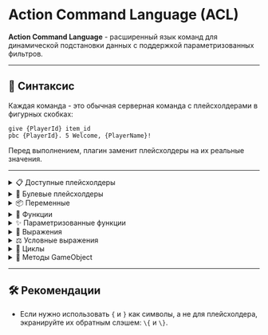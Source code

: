 # Action Command Language (ACL)

**Action Command Language** - расширенный язык команд для динамической подстановки данных с поддержкой параметризованных фильтров.

---

## 📌 Синтаксис

Каждая команда - это обычная серверная команда с плейсхолдерами в фигурных скобках:
```
give {PlayerId} item_id
pbc {PlayerId}. 5 Welcome, {PlayerName}!
```

Перед выполнением, плагин заменит плейсхолдеры на их реальные значения.

---

<details>
<summary>📋 Доступные плейсхолдеры</summary>

### Player

| Плейсхолдер | Пример | Описание |
|---|---|---|
| `{PlayerId}` | `12` | Внутренний ID игрока в сессии |
| `{PlayerName}` | `Greetings` | Ник игрока (Steam) |
| `{SteamId}` | `76561198000000000` | Steam ID игрока |
| `{DisplayName}` | `Павел Техников` | Отображаемое имя игрока |
| `{CustomInfo}` | `Scientist` | Текущая команда игрока (Team) |
| `{Role}` | `Scientist` | Роль игрока |
| `{Health}` | `85` | Текущее здоровье игрока |
| `{MaxHealth}` | `100` | Максимальное здоровье |
| `{ArtificialHealth}` | `75` | Artificial здоровье (AHP) |
| `{Room}` | `LczStraight` \| `null` | Комната игрока |
| `{Zone}` | `HeavyContainment` \| `null` | Зона игрока |
| `{CurrentItem}` | `Flashlight` \| `null` | Предмет игрока в руках |
| `{GroupColor}` | `#FF0000` | Цвет группы (HEX) |
| `{HumeShield}` | `25` | Щит SCP-127 |
| `{MaxHumeShield}` | `100` | Максимальный щит SCP-127 |
| `{GameObject}` | `-` | GameObject игрока |
| `{GroupName}` | `Владелец проекта` \| `null ` | Название группы |

### Server

| Плейсхолдер | Пример | Описание |
|---|---|
| `{PlayerCount}` | `25` | Кол-во людей на сервере |
| `{MaxPlayerCount}` | `35` | Макс кол-во людей на сервере |
| `{Tps}` | `12` | Текущий TPS |
| `{MaxTps}` | `60` | Макс TPS |
| `{Port}` | `7778` | Текущий порт |
| `{ServerTime}` | `14:55:21` | Время сервера |

</details>

<details>
<summary>🔀 Булевые плейсхолдеры</summary>

| Плейсхолдер | Пример | Описание |
|---|---|---|
| `{IsFriendlyFireEnabled}` | `true` | Включен ли ФФ (Урон по своим) |
| `{IsLobbyLocked}` | `false` | Включен ли LobbyLock |
| `{IsRoundLocked}` | `true` | Включен ли RoundLock |
| `{IsRoundStarted}` | `true` | Начат ли раунд |
| `{IsRoundInProgress}` | `false` | Идет ли сейчас раунд |
| `{IsRoundEnded}` | `false` | Закончился ли раунд |
| `{IsAdmin}` | `true` | Есть ли у игрока доступ к админ панели |
| `{IsNoClipEnabled}` | `false` | Включен ли noclip |
| `{IsBypassEnabled}` | `true` | Включен ли bypass |
| `{IsGodModeEnabled}` | `true` | Включен ли godmode |
| `{IsMuted}` | `false` | Заглушен ли игрок |
| `{IsDisarmed}` | `false` | Связан ли игрок |
| `{IsInventoryFull}` | `true` | Полон ли инвентарь |
| `{IsWithoutItems}` | `true` | Пуст ли инвентарь |
| `{IsIntercomMuted}` | `true` | Заглушен ли intercom у игрока |
| `{DoNotTrack}` | `false` | Доступен ли IP игрока |
| `{HasReservedSlot}` | `true` | Имеется ли доп. слот у игрока |
| `{IsOutOfAmmo}` | `true` | Закончились ли патроны у игрока |
| `{IsSpeaking}` | `false` | Говорит ли игрок |
| `{IsUsingRadio}` | `false` | Говорит ли игрок в рацию сейчас |

</details>

<details>
<summary>📦 Переменные</summary>

ACL позволяет создавать и использовать **глобальные переменные** в рамках одной сессии выполнения команд.

**Синтаксис:** `set <имя_переменной> = <значение>`

После объявления, переменная становится доступна как плейсхолдер `{имя_переменной}`.

**Пример:**
```
set ammoCount = 150
ammo {PlayerId} {ammoCount}
```
</details>

<details>
<summary>🎯 Функции</summary>

К плейсхолдерам можно применять **фильтры (функции)** через двоеточие `:`.
Например:
```
pbc {PlayerId}. 5 "{PlayerName:Upper} joined the game!"
```

**Доступные функции (Simple Filters):**
| Функция | Описание |
|---|---|
| `Upper` | Перевод строки в верхний регистр |
| `Lower` | Перевод строки в нижний регистр |
| `Trim` | Удаление пробелов по краям |
| `Reverse` | Разворот строки |
| `Length` | Длина строки в символах |
</details>

<details>
<summary>✨ Параметризованные функции</summary>

Эти функции принимают аргументы в скобках.
Например:
```
pbc {PlayerId}. 5 "PLAYER: {PlayerName:Remove(test)}"
```

| Функция | Синтаксис | Пример | Результат |
|---|---|---|---|
| `Substring` | `{var:Substring(start,length)}` | `{Name:Substring(0,3)}` | `Joh` (из `John`) |
| `Remove` | `{var:Remove(text)}` | `{Text:Remove(bad)}` | Удаляет подстроку |
| `Replace` | `{var:Replace(old,new)}` | `{Role:Replace(Sci,Dr)}` | Заменяет `old` на `new` |
| `Zalgo` | `{var:Zalgo}` | `{Name:Zalgo}` | Искажённый текст |
| `Contains` | `{var:Contains(text)}` | `{Text:Contains(abc)}` | Возвращает `true`/`false` |
</details>

<details>
<summary>📐 Выражения</summary>

В плейсхолдерах поддерживаются **inline математические операции**: `+`, `-`, `*`, `/`. Они вычисляются после замены всех плейсхолдеров.

**Пример математики:**
```
give {PlayerId} item_id {10 + 5}
```

Также поддерживается генерация случайных чисел как выражение:
```
pbc {PlayerId}. 5 "Ваше случайное число: {RandomInt(1,100)}"
```
</details>

<details>
<summary>⚖ Условные выражения</summary>

В ACL поддерживаются условные блоки `if (...) ... elseif (...) ... else ...`.

**Простой пример:**
```
if({IsAdmin}) pbc {PlayerId}. 5 "Welcome, mighty admin {PlayerName}!"
else pbc {PlayerId}. 5 "Welcome, {PlayerName}!"
```

**Сложный пример с `elseif`:**
```
if({Role}==Scientist) give {PlayerId} medkit
elseif({Role}==ClassD) give {PlayerId} flashlight
else pbc {PlayerId}. 5 "Default spawn for {PlayerName}"
```

**Поддерживаемые операции сравнения:**
| Оператор | Описание |
|---|---|
| `==` | Равно |
| `!=` | Не равно |
| `>` | Больше |
| `<` | Меньше |
| `>=` | Больше или равно |
| `<=` | Меньше или равно |
| `in` | Проверка вхождения (Например: `if({Role} in Scientist,ClassD) ...`) |

**Логические операторы (для сложных условий):**
| Оператор | Описание |
|---|---|
| `&&` | Логическое И (AND) |
| `||` | Логическое ИЛИ (OR) |

**Пример сложного условия:**
```
if({Health}>50 && {IsDisarmed}==false) pbc {PlayerId}. 3 "You are safe."
```
</details>

<details>
<summary>🔄 Циклы</summary>

ACL поддерживает циклы `foreach` для выполнения команд несколько раз с изменяемым счетчиком.

**Синтаксис:** `foreach <переменная> in <старт>..<конец> do <команда>`

**Пример:**
(Эта команда отправит игроку 5 сообщений с нумерацией от 1 до 5)
```
foreach i in 1..5 do pbc {PlayerId}. 1 "Сообщение {i}"
```
</details>

<details>
<summary>🧊 Методы GameObject</summary>

ACL может вызывать методы на игровых объектах (например, на объектах карты, созданных MapEditorReborn), у которых есть компонент `ActionsObject`.

**Синтаксис:** `GameObject.<Метод>(<аргументы>)`

**Пример:**
```
GameObject.Destroy(this)
```

**Доступные методы:**
| Метод | Аргументы | Описание |
|---|---|---|
| `Destroy` | `this` \| `parent` | Уничтожает **`this`** (сам объект) или **`parent`** (родительский объект). |
</details>

---

## 🛠 Рекомендации

* Если нужно использовать `{` и `}` как символы, а не для плейсхолдера, экранируйте их обратным слэшем: `\{` и `\}`.
